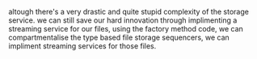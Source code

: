 altough there's a very drastic and quite stupid complexity of the storage service.
we can still save our hard innovation through implimenting a streaming service for our files,
using the factory method code, we can compartmentalise the type based file storage sequencers,
we can impliment streaming services for those files.
